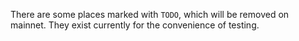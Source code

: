 There are some places marked with `TODO`, which will be removed on mainnet. They exist currently for the convenience of testing.
